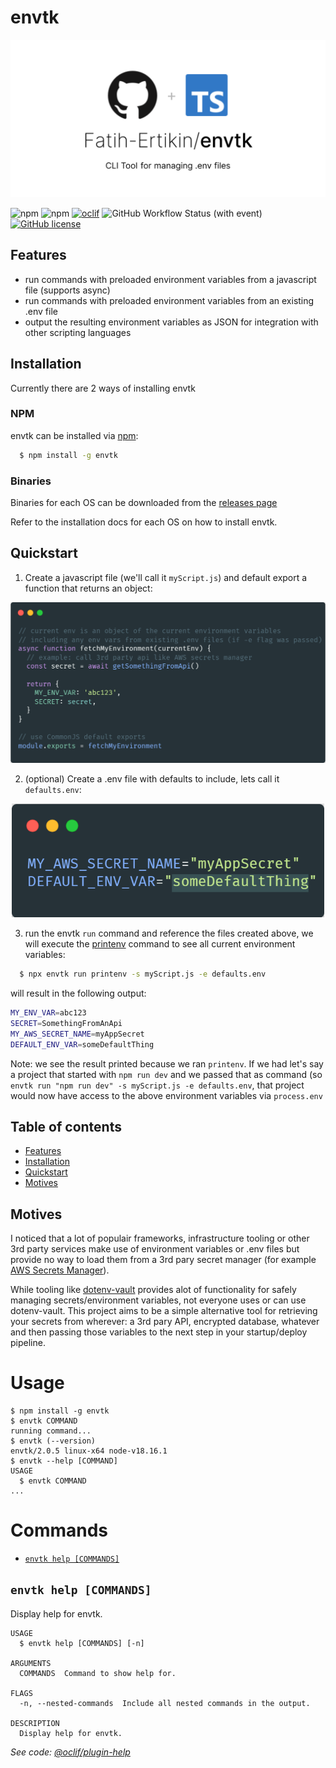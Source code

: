 
# envtk

![header](docs/images/envtk.svg)


![npm](https://img.shields.io/npm/dt/envtk)
![npm](https://img.shields.io/npm/v/envtk)
[![oclif](https://img.shields.io/badge/cli-oclif-brightgreen.svg)](https://oclif.io)
![GitHub Workflow Status (with event)](https://img.shields.io/github/actions/workflow/status/fatih-ertikin/envtk/publish.yml)
[![GitHub license](https://img.shields.io/github/license/oclif/hello-world)](https://github.com/oclif/hello-world/blob/main/LICENSE)


## Features

- run commands with preloaded environment variables from a javascript file (supports async)
- run commands with preloaded environment variables from an existing .env file
- output the resulting environment variables as JSON for integration with other scripting languages

## Installation
Currently there are 2 ways of installing envtk

### NPM
envtk can be installed via [npm](https://www.npmjs.com/package/envtk):

```bash
  $ npm install -g envtk
```

### Binaries
Binaries for each OS can be downloaded from the [releases page](https://github.com/Fatih-Ertikin/envtk/releases)

Refer to the installation docs for each OS on how to install envtk.

## Quickstart

1. Create a javascript file (we'll call it `myScript.js`) and default export a function that returns an object:

<p align="center">
  <img src="docs/images/script.png" width="800" alt="an image of a js script"/>
</p>

2. (optional) Create a .env file with defaults to include, lets call it `defaults.env`:
<p align="center">
  <img src="docs/images/env-file.png" width="500" alt="an image of a js script"/>
</p>

3. run the envtk `run` command and reference the files created above, we will execute the [printenv](https://www.ibm.com/docs/en/aix/7.1?topic=p-printenv-command) command to see all current environment variables:

```bash
  $ npx envtk run printenv -s myScript.js -e defaults.env
```

will result in the following output:

```bash
MY_ENV_VAR=abc123
SECRET=SomethingFromAnApi
MY_AWS_SECRET_NAME=myAppSecret
DEFAULT_ENV_VAR=someDefaultThing
```

Note: we see the result printed because we ran `printenv`. If we had let's say a project that started with `npm run dev` and we passed that as command (so `envtk run "npm run dev" -s myScript.js -e defaults.env`, that project would now have access to the above environment variables via `process.env`

## Table of contents
* [Features](#features)
* [Installation](#installation)
* [Quickstart](#quickstart)
* [Motives](#otives)


## Motives

I noticed that a lot of populair frameworks, infrastructure tooling or other 3rd party services make use of environment variables or .env files but provide no way to load them from a 3rd pary secret manager (for example [AWS Secrets Manager](https://docs.aws.amazon.com/secretsmanager/latest/userguide/intro.html)).

While tooling like [dotenv-vault](https://www.dotenv.org/docs/quickstart) provides alot of functionality for safely managing secrets/environment variables, not everyone uses or can use dotenv-vault. This project aims to be a simple alternative tool for retrieving your secrets from wherever: a 3rd pary API, encrypted database, whatever and then passing those variables to the next step in your startup/deploy pipeline.

  # Usage

  <!-- usage -->
```sh-session
$ npm install -g envtk
$ envtk COMMAND
running command...
$ envtk (--version)
envtk/2.0.5 linux-x64 node-v18.16.1
$ envtk --help [COMMAND]
USAGE
  $ envtk COMMAND
...
```
<!-- usagestop -->

  # Commands

  <!-- commands -->
* [`envtk help [COMMANDS]`](#envtk-help-commands)

## `envtk help [COMMANDS]`

Display help for envtk.

```
USAGE
  $ envtk help [COMMANDS] [-n]

ARGUMENTS
  COMMANDS  Command to show help for.

FLAGS
  -n, --nested-commands  Include all nested commands in the output.

DESCRIPTION
  Display help for envtk.
```

_See code: [@oclif/plugin-help](https://github.com/oclif/plugin-help/blob/v5.2.11/src/commands/help.ts)_
<!-- commandsstop -->
